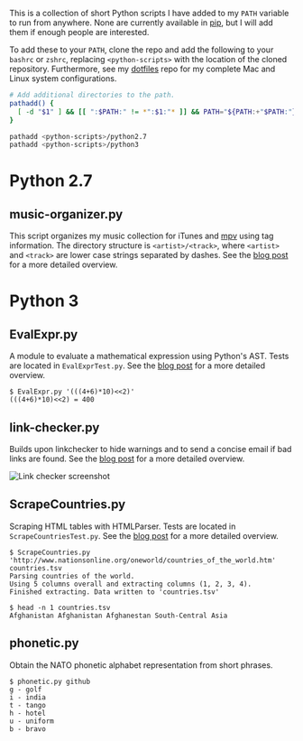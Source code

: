 This is a collection of short Python scripts I have added to my
`PATH` variable to run from anywhere.
None are currently available in [pip][pip],
but I will add them if enough people are interested.

To add these to your `PATH`, clone the repo and add the following
to your `bashrc` or `zshrc`, replacing `<python-scripts>`
with the location of the cloned repository.
Furthermore, see my [dotfiles][dotfiles] repo for my
complete Mac and Linux system configurations.

```Bash
# Add additional directories to the path.
pathadd() {
  [ -d "$1" ] && [[ ":$PATH:" != *":$1:"* ]] && PATH="${PATH:+"$PATH:"}$1"
}

pathadd <python-scripts>/python2.7
pathadd <python-scripts>/python3
```

# Python 2.7
## music-organizer.py
This script organizes my music collection for iTunes
and [mpv][mpv] using tag information.
The directory structure is `<artist>/<track>`, where `<artist>` and `<track>`
are lower case strings separated by dashes.
See the [blog post][music-organizer-post] for a more detailed overview.

# Python 3
## EvalExpr.py
A module to evaluate a mathematical expression using Python's AST.
Tests are located in `EvalExprTest.py`.
See the [blog post][eval-post] for a more detailed overview.

```
$ EvalExpr.py '(((4+6)*10)<<2)'
(((4+6)*10)<<2) = 400
```

## link-checker.py
Builds upon linkchecker to hide warnings and to send a concise email
if bad links are found.
See the [blog post][link-checker-post] for a more detailed overview.

![Link checker screenshot](https://raw.githubusercontent.com/bamos/python-scripts/master/link-checker-screenshot.png?raw=true)

## ScrapeCountries.py
Scraping HTML tables with HTMLParser.
Tests are located in `ScrapeCountriesTest.py`.
See the [blog post][country-post] for a more detailed overview.

```
$ ScrapeCountries.py 'http://www.nationsonline.org/oneworld/countries_of_the_world.htm' countries.tsv
Parsing countries of the world.
Using 5 columns overall and extracting columns (1, 2, 3, 4).
Finished extracting. Data written to 'countries.tsv'

$ head -n 1 countries.tsv
Afghanistan	Afghanistan	Afghanestan	South-Central Asia
```

## phonetic.py
Obtain the NATO phonetic alphabet representation from short phrases.

```
$ phonetic.py github
g - golf
i - india
t - tango
h - hotel
u - uniform
b - bravo
```

[country-post]: http://bamos.github.io/2013/05/03/scraping-tables-python/
[eval-post]: http://bamos.github.io/2013/08/07/python-expression-evaluator/
[link-checker-post]: http://bamos.github.io/2014/02/06/link-checker-crontab/
[music-organizer-post]: http://bamos.github.io/2014/07/05/music-organizer/
[mpv]: http://mpv.io/
[pip]: http://pip.readthedocs.org/en/latest/
[dotfiles]: https://github.com/bamos/dotfiles
